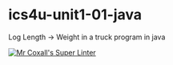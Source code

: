 # ics4u-unit1-01-java
Log Length -> Weight in a truck program in java

[![Mr Coxall's Super Linter](https://github.com/Aidan-Lalonde-Novales/ics4u-unit1-01-java/workflows/Mr%20Coxall's%20Super%20Linter/badge.svg)](https://github.com/Aidan-Lalonde-Novales/ics4u-unit1-01-java/actions/)
